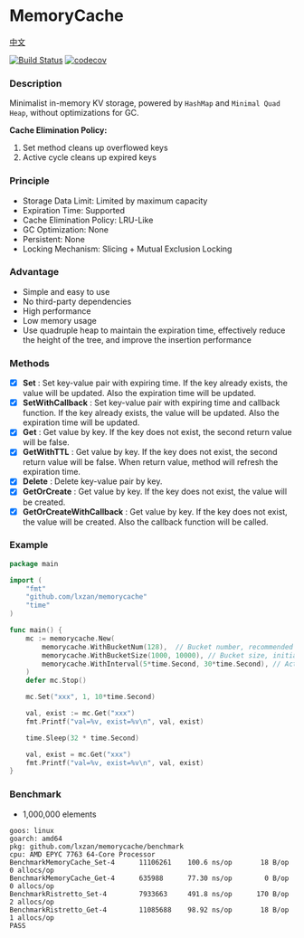 # MemoryCache

[中文](README_CN.md)

[![Build Status][1]][2] [![codecov][3]][4]

[1]: https://github.com/lxzan/memorycache/workflows/Go%20Test/badge.svg?branch=main
[2]: https://github.com/lxzan/memorycache/actions?query=branch%3Amain
[3]: https://codecov.io/gh/lxzan/memorycache/graph/badge.svg?token=OHD6918OPT
[4]: https://codecov.io/gh/lxzan/memorycache

### Description

Minimalist in-memory KV storage, powered by `HashMap` and `Minimal Quad Heap`, without optimizations for GC.

**Cache Elimination Policy:**

1. Set method cleans up overflowed keys
2. Active cycle cleans up expired keys

### Principle

-   Storage Data Limit: Limited by maximum capacity
-   Expiration Time: Supported
-   Cache Elimination Policy: LRU-Like
-   GC Optimization: None
-   Persistent: None
-   Locking Mechanism: Slicing + Mutual Exclusion Locking

### Advantage

-   Simple and easy to use
-   No third-party dependencies
-   High performance
-   Low memory usage
-   Use quadruple heap to maintain the expiration time, effectively reduce the height of the tree, and improve the insertion performance

### Methods

-   [x] **Set** : Set key-value pair with expiring time. If the key already exists, the value will be updated. Also the expiration time will be updated.
-   [x] **SetWithCallback** : Set key-value pair with expiring time and callback function. If the key already exists, the value will be updated. Also the expiration time will be updated.
-   [x] **Get** : Get value by key. If the key does not exist, the second return value will be false.
-   [x] **GetWithTTL** : Get value by key. If the key does not exist, the second return value will be false. When return value, method will refresh the expiration time.
-   [x] **Delete** : Delete key-value pair by key.
-   [x] **GetOrCreate** : Get value by key. If the key does not exist, the value will be created.
-   [x] **GetOrCreateWithCallback** : Get value by key. If the key does not exist, the value will be created. Also the callback function will be called.

### Example

```go
package main

import (
	"fmt"
	"github.com/lxzan/memorycache"
	"time"
)

func main() {
	mc := memorycache.New(
		memorycache.WithBucketNum(128),  // Bucket number, recommended to be a prime number.
		memorycache.WithBucketSize(1000, 10000), // Bucket size, initial size and maximum capacity.
		memorycache.WithInterval(5*time.Second, 30*time.Second), // Active cycle cleanup interval and expiration time.
	)
	defer mc.Stop()

	mc.Set("xxx", 1, 10*time.Second)

	val, exist := mc.Get("xxx")
	fmt.Printf("val=%v, exist=%v\n", val, exist)

	time.Sleep(32 * time.Second)

	val, exist = mc.Get("xxx")
	fmt.Printf("val=%v, exist=%v\n", val, exist)
}
```

### Benchmark

-   1,000,000 elements

```
goos: linux
goarch: amd64
pkg: github.com/lxzan/memorycache/benchmark
cpu: AMD EPYC 7763 64-Core Processor                
BenchmarkMemoryCache_Set-4      11106261    100.6 ns/op	      18 B/op	       0 allocs/op
BenchmarkMemoryCache_Get-4      635988      77.30 ns/op	       0 B/op	       0 allocs/op
BenchmarkRistretto_Set-4        7933663     491.8 ns/op	     170 B/op	       2 allocs/op
BenchmarkRistretto_Get-4        11085688    98.92 ns/op	      18 B/op	       1 allocs/op
PASS
```
